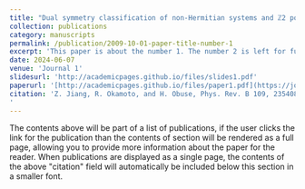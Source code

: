 ```yaml
---
title: "Dual symmetry classification of non-Hermitian systems and ℤ2 point-gap topology of a nonunitary quantum walk"
collection: publications
category: manuscripts
permalink: /publication/2009-10-01-paper-title-number-1
excerpt: 'This paper is about the number 1. The number 2 is left for future work.'
date: 2024-06-07
venue: 'Journal 1'
slidesurl: 'http://academicpages.github.io/files/slides1.pdf'
paperurl: '[http://academicpages.github.io/files/paper1.pdf](https://journals.aps.org/prb/abstract/10.1103/PhysRevB.109.235408)'
citation: 'Z. Jiang, R. Okamoto, and H. Obuse, Phys. Rev. B 109, 235408 (2024).
'
---
```


The contents above will be part of a list of publications, if the user clicks the link for the publication than the contents of section will be rendered as a full page, allowing you to provide more information about the paper for the reader. When publications are displayed as a single page, the contents of the above "citation" field will automatically be included below this section in a smaller font.
